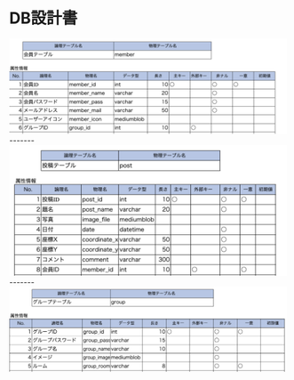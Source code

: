 # DB設計書

<img src="./img/item1.png" width="500">
-------
<img src="./img/item2.png" width="500">
-------
<img src="./img/item3.png" width="500">
